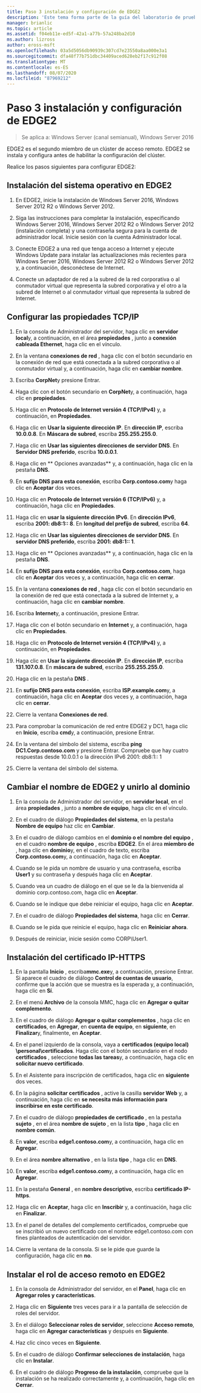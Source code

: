 ```yaml
---
title: Paso 3 instalación y configuración de EDGE2
description: 'Este tema forma parte de la guía del laboratorio de pruebas: demostración de DirectAccess en un clúster con Windows NLB para Windows Server 2016'
manager: brianlic
ms.topic: article
ms.assetid: f04eb11e-ed5f-42a1-a77b-57a248ba2d10
ms.author: lizross
author: eross-msft
ms.openlocfilehash: 03a5d5056db90939c307cd7e23550a8aa000e3a1
ms.sourcegitcommit: dfa48f77b751dbc34409aced628eb2f17c912f08
ms.translationtype: MT
ms.contentlocale: es-ES
ms.lasthandoff: 08/07/2020
ms.locfileid: "87969212"
---
```

# <a name="step-3-install-and-configure-edge2"></a>Paso 3 instalación y configuración de EDGE2

>Se aplica a: Windows Server (canal semianual), Windows Server 2016

EDGE2 es el segundo miembro de un clúster de acceso remoto. EDGE2 se instala y configura antes de habilitar la configuración del clúster.

Realice los pasos siguientes para configurar EDGE2:

## <a name="install-the-operating-system-on-edge2"></a><a name="installOS"></a>Instalación del sistema operativo en EDGE2

1.  En EDGE2, inicie la instalación de Windows Server 2016, Windows Server 2012 R2 o Windows Server 2012.

2.  Siga las instrucciones para completar la instalación, especificando Windows Server 2016, Windows Server 2012 R2 o Windows Server 2012 (instalación completa) y una contraseña segura para la cuenta de administrador local. Inicie sesión con la cuenta Administrador local.

3.  Conecte EDGE2 a una red que tenga acceso a Internet y ejecute Windows Update para instalar las actualizaciones más recientes para Windows Server 2016, Windows Server 2012 R2 o Windows Server 2012 y, a continuación, desconéctese de Internet.

4.  Conecte un adaptador de red a la subred de la red corporativa o al conmutador virtual que representa la subred corporativa y el otro a la subred de Internet o al conmutador virtual que representa la subred de Internet.

## <a name="configure-tcpip-properties"></a><a name="TCP"></a>Configurar las propiedades TCP/IP

1.  En la consola de Administrador del servidor, haga clic en **servidor local**y, a continuación, en el área **propiedades** , junto a **conexión cableada Ethernet**, haga clic en el vínculo.

2.  En la ventana **conexiones de red** , haga clic con el botón secundario en la conexión de red que está conectada a la subred corporativa o al conmutador virtual y, a continuación, haga clic en **cambiar nombre**.

3.  Escriba **CorpNet**y presione Entrar.

4.  Haga clic con el botón secundario en **CorpNet**y, a continuación, haga clic en **propiedades**.

5.  Haga clic en **Protocolo de Internet versión 4 (TCP/IPv4)** y, a continuación, en **Propiedades**.

6.  Haga clic en **Usar la siguiente dirección IP**. En **dirección IP**, escriba **10.0.0.8**. En **Máscara de subred**, escriba **255.255.255.0**.

7.  Haga clic en **Usar las siguientes direcciones de servidor DNS**. En **Servidor DNS preferido**, escriba **10.0.0.1**.

8.  Haga clic en ** Opciones avanzadas** y, a continuación, haga clic en la pestaña **DNS**.

9. En **sufijo DNS para esta conexión**, escriba **Corp.contoso.com**y haga clic en **Aceptar** dos veces.

10. Haga clic en **Protocolo de Internet versión 6 (TCP/IPv6)** y, a continuación, haga clic en **Propiedades**.

11. Haga clic en **usar la siguiente dirección IPv6**. En **dirección IPv6**, escriba **2001: db8:1:: 8**. En **longitud del prefijo de subred**, escriba **64**.

12. Haga clic en **Usar las siguientes direcciones de servidor DNS**. En **servidor DNS preferido**, escriba **2001: db8:1:: 1**.

13. Haga clic en ** Opciones avanzadas** y, a continuación, haga clic en la pestaña **DNS**.

14. En **sufijo DNS para esta conexión**, escriba **Corp.contoso.com**, haga clic en **Aceptar** dos veces y, a continuación, haga clic en **cerrar**.

15. En la ventana **conexiones de red** , haga clic con el botón secundario en la conexión de red que está conectada a la subred de Internet y, a continuación, haga clic en **cambiar nombre**.

16. Escriba **Internet**y, a continuación, presione Entrar.

17. Haga clic con el botón secundario en **Internet** y, a continuación, haga clic en **Propiedades**.

18. Haga clic en **Protocolo de Internet versión 4 (TCP/IPv4)** y, a continuación, en **Propiedades**.

19. Haga clic en **Usar la siguiente dirección IP**. En **dirección IP**, escriba **131.107.0.8**. En **máscara de subred**, escriba **255.255.255.0**.

20. Haga clic en la pestaña **DNS** .

21. En **sufijo DNS para esta conexión**, escriba **ISP.example.com**y, a continuación, haga clic en **Aceptar** dos veces y, a continuación, haga clic en **cerrar**.

22. Cierre la ventana **Conexiones de red**.

23. Para comprobar la comunicación de red entre EDGE2 y DC1, haga clic en **Inicio**, escriba **cmd**y, a continuación, presione Entrar.

24. En la ventana del símbolo del sistema, escriba **ping DC1.Corp.contoso.com** y presione Entrar. Compruebe que hay cuatro respuestas desde 10.0.0.1 o la dirección IPv6 2001: db8:1:: 1

25. Cierre la ventana del símbolo del sistema.

## <a name="rename-edge2-and-join-it-to-the-domain"></a><a name="rename"></a>Cambiar el nombre de EDGE2 y unirlo al dominio

1.  En la consola de Administrador del servidor, en **servidor local**, en el área **propiedades** , junto a **nombre de equipo**, haga clic en el vínculo.

2.  En el cuadro de diálogo **Propiedades del sistema**, en la pestaña **Nombre de equipo** haz clic en **Cambiar**.

3.  En el cuadro de diálogo cambios en el **dominio o el nombre del equipo** , en el cuadro **nombre de equipo** , escriba **EDGE2**. En el área **miembro de** , haga clic en **dominio**y, en el cuadro de texto, escriba **Corp.contoso.com**y, a continuación, haga clic en **Aceptar**.

4.  Cuando se le pida un nombre de usuario y una contraseña, escriba **User1** y su contraseña y después haga clic en **Aceptar**.

5.  Cuando vea un cuadro de diálogo en el que se le da la bienvenida al dominio corp.contoso.com, haga clic en **Aceptar**.

6.  Cuando se le indique que debe reiniciar el equipo, haga clic en **Aceptar**.

7.  En el cuadro de diálogo **Propiedades del sistema**, haga clic en **Cerrar**.

8.  Cuando se le pida que reinicie el equipo, haga clic en **Reiniciar ahora**.

9. Después de reiniciar, inicie sesión como CORP\User1.

## <a name="install-the-ip-https-certificate"></a><a name="IPHTTPSCert"></a>Instalación del certificado IP-HTTPS

1.  En la pantalla **Inicio** , escriba**mmc.exe**y, a continuación, presione Entrar. Si aparece el cuadro de diálogo **Control de cuentas de usuario**, confirme que la acción que se muestra es la esperada y, a continuación, haga clic en **Sí**.

2.  En el menú **Archivo** de la consola MMC, haga clic en **Agregar o quitar complemento**.

3.  En el cuadro de diálogo **Agregar o quitar complementos** , haga clic en **certificados**, en **Agregar**, en **cuenta de equipo**, en **siguiente**, en **Finalizar**y, finalmente, en **Aceptar**.

4.  En el panel izquierdo de la consola, vaya a **certificados (equipo local) \personal\certificados**. Haga clic con el botón secundario en el nodo **certificados** , seleccione **todas las tareas**y, a continuación, haga clic en **solicitar nuevo certificado**.

5.  En el Asistente para inscripción de certificados, haga clic en **siguiente** dos veces.

6.  En la página **solicitar certificados** , active la casilla **servidor Web** y, a continuación, haga clic en **se necesita más información para inscribirse en este certificado**.

7.  En el cuadro de diálogo **propiedades de certificado** , en la pestaña **sujeto** , en el área **nombre de sujeto** , en la lista **tipo** , haga clic en **nombre común**.

8.  En **valor**, escriba **edge1.contoso.com**y, a continuación, haga clic en **Agregar**.

9. En el área **nombre alternativo** , en la lista **tipo** , haga clic en **DNS**.

10. En **valor**, escriba **edge1.contoso.com**y, a continuación, haga clic en **Agregar**.

11. En la pestaña **General** , en **nombre descriptivo**, escriba **certificado IP-https**.

12. Haga clic en **Aceptar**, haga clic en **Inscribir** y, a continuación, haga clic en **Finalizar**.

13. En el panel de detalles del complemento certificados, compruebe que se inscribió un nuevo certificado con el nombre edge1.contoso.com con fines planteados de autenticación del servidor.

14. Cierre la ventana de la consola. Si se le pide que guarde la configuración, haga clic en **no**.

## <a name="install-the-remote-access-role-on-edge2"></a><a name="InstallDA"></a>Instalar el rol de acceso remoto en EDGE2

1.  En la consola de Administrador del servidor, en el **Panel**, haga clic en **Agregar roles y características**.

2.  Haga clic en **Siguiente** tres veces para ir a la pantalla de selección de roles del servidor.

3.  En el diálogo **Seleccionar roles de servidor**, seleccione **Acceso remoto**, haga clic en **Agregar características** y después en **Siguiente**.

4.  Haz clic cinco veces en **Siguiente**.

5.  En el cuadro de diálogo **Confirmar selecciones de instalación**, haga clic en **Instalar**.

6.  En el cuadro de diálogo **Progreso de la instalación**, compruebe que la instalación se ha realizado correctamente y, a continuación, haga clic en **Cerrar**.



